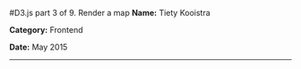 #D3.js part 3 of 9. Render a map
**Name:** Tiety Kooistra

**Category:** Frontend

**Date:** May 2015

----------------------------------------------------------------------

